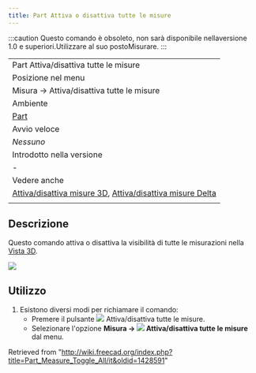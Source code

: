 ```yaml
---
title: Part Attiva o disattiva tutte le misure
---
```

:::caution
Questo comando è obsoleto, non sarà disponibile nellaversione 1.0 e superiori.Utilizzare al suo postoMisurare.
:::

|  |
| --- |
| Part Attiva/disattiva tutte le misure |
| Posizione nel menu |
| Misura → Attiva/disattiva tutte le misure‏‎ |
| Ambiente |
| [Part](/Part_Workbench/it "Part Workbench/it") |
| Avvio veloce |
| *Nessuno* |
| Introdotto nella versione |
| - |
| Vedere anche |
| [Attiva/disattiva misure 3D](/Part_Measure_Toggle_3D/it "Part Measure Toggle 3D/it"), [Attiva/disattiva misure Delta](/Part_Measure_Toggle_Delta/it "Part Measure Toggle Delta/it") |
|  |

## Descrizione

Questo comando attiva o disattiva la visibilità di tutte le misurazioni nella [Vista 3D](/3D_view/it "3D view/it").

![](/images/MeasureLinear3DandDelta1.PNG)

## Utilizzo

1. Esistono diversi modi per richiamare il comando:
   * Premere il pulsante ![](/images/Part_Measure_Toggle_All.svg) Attiva/disattiva tutte le misure.
   * Selezionare l'opzione **Misura → ![](/images/Part_Measure_Toggle_All.svg) Attiva/disattiva tutte le misure** dal menu.

Retrieved from "<http://wiki.freecad.org/index.php?title=Part_Measure_Toggle_All/it&oldid=1428591>"